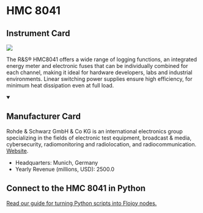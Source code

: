 
# HMC 8041

## Instrument Card

<img src="https://v5.airtableusercontent.com/v1/19/19/1691539200000/HJzIqPHNz_8Lb_h6hBS9-w/LP6EMYSDigeacCBEplac1D4VduubRTWwvZ1T1_XT9gSW7UDDnyZ4Hm3r0QMsehxY36yT97IjrqFV4JN9i4PTguNaSh8kmu6ctVWLPg7EtlFXmMUNJthRXy47O0vgYJmfWbIw0MZDoadcc8uxKiUYV51uZyvdzS6X7aZynhqXv_U/-zVxCdwiWAFOTMgFjS8zd_BHuMBtbfDINxDXTJf24e4"/>
<p>The R&S® HMC8041 offers a wide range of logging functions, an integrated energy meter and electronic fuses that can be individually combined for each channel, making it ideal for hardware developers, labs and industrial environments. Linear switching power supplies ensure high efficiency, for minimum heat dissipation even at full load.</p>

<details open>
<summary><h2>Manufacturer Card</h2></summary>

Rohde & Schwarz GmbH & Co KG is an international electronics group specializing in the fields of electronic test equipment, broadcast & media, cybersecurity, radiomonitoring and radiolocation, and radiocommunication. <a href="https://www.rohde-schwarz.com/ca/home_48230.html">Website</a>.

<ul>
  <li>Headquarters: Munich, Germany</li>
  <li>Yearly Revenue (millions, USD): 2500.0</li>
</ul>
</details>

## Connect to the HMC 8041 in Python

[Read our guide for turning Python scripts into Flojoy nodes.](https://docs.flojoy.ai/custom-nodes/creating-custom-node/)



